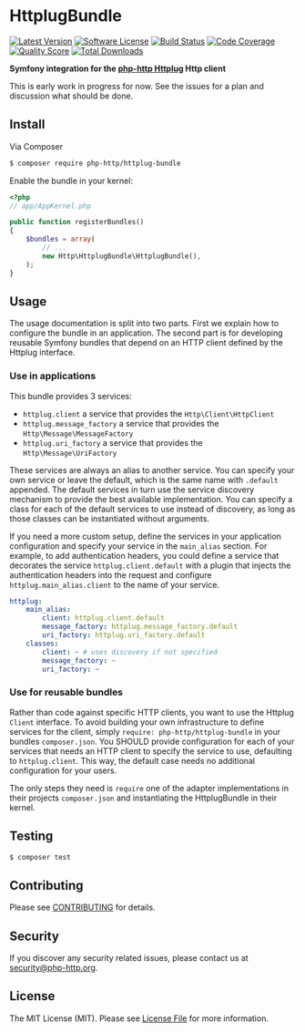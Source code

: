 # HttplugBundle

[![Latest Version](https://img.shields.io/github/release/php-http/HttplugBundle.svg?style=flat-square)](https://github.com/php-http/HttplugBundle/releases)
[![Software License](https://img.shields.io/badge/license-MIT-brightgreen.svg?style=flat-square)](LICENSE)
[![Build Status](https://img.shields.io/travis/php-http/HttplugBundle.svg?style=flat-square)](https://travis-ci.org/php-http/HttplugBundle)
[![Code Coverage](https://img.shields.io/scrutinizer/coverage/g/php-http/HttplugBundle.svg?style=flat-square)](https://scrutinizer-ci.com/g/php-http/HttplugBundle)
[![Quality Score](https://img.shields.io/scrutinizer/g/php-http/HttplugBundle.svg?style=flat-square)](https://scrutinizer-ci.com/g/php-http/HttplugBundle)
[![Total Downloads](https://img.shields.io/packagist/dt/php-http/HttplugBundle.svg?style=flat-square)](https://packagist.org/packages/php-http/HttplugBundle)

**Symfony integration for the [php-http Httplug](http://php-http.readthedocs.org/) Http client**

This is early work in progress for now. See the issues for a plan and discussion what should be done.


## Install

Via Composer

``` bash
$ composer require php-http/httplug-bundle
```

Enable the bundle in your kernel:
 
``` php
<?php
// app/AppKernel.php

public function registerBundles()
{
    $bundles = array(
        // ...
        new Http\HttplugBundle\HttplugBundle(),
    );
}
```

## Usage

The usage documentation is split into two parts. First we explain how to configure the bundle in an application. The second part is for developing reusable Symfony bundles that depend on an HTTP client defined by the Httplug interface.

### Use in applications

This bundle provides 3 services: 

* `httplug.client` a service that provides the `Http\Client\HttpClient`
* `httplug.message_factory` a service that provides the `Http\Message\MessageFactory`
* `httplug.uri_factory` a service that provides the `Http\Message\UriFactory`

These services are always an alias to another service. You can specify your own service or leave the default, which is the same name with `.default` appended. The default services in turn use the service discovery mechanism to provide the best available implementation. You can specify a class for each of the default services to use instead of discovery, as long as those classes can be instantiated without arguments.

If you need a more custom setup, define the services in your application configuration and specify your service in the `main_alias` section. For example, to add authentication headers, you could define a service that decorates the service `httplug.client.default` with a plugin that injects the authentication headers into the request and configure `httplug.main_alias.client` to the name of your service.

```yaml
httplug:
    main_alias:
        client: httplug.client.default
        message_factory: httplug.message_factory.default
        uri_factory: httplug.uri_factory.default
    classes:
        client: ~ # uses discovery if not specified
        message_factory: ~
        uri_factory: ~
```

### Use for reusable bundles

Rather than code against specific HTTP clients, you want to use the Httplug `Client` interface. To avoid building your own infrastructure to define services for the client, simply `require: php-http/httplug-bundle` in your bundles `composer.json`. You SHOULD provide configuration for each of your services that needs an HTTP client to specify the service to use, defaulting to `httplug.client`. This way, the default case needs no additional configuration for your users.

The only steps they need is `require` one of the adapter implementations in their projects `composer.json` and instantiating the HttplugBundle in their kernel.

## Testing

``` bash
$ composer test
```


## Contributing

Please see [CONTRIBUTING](CONTRIBUTING.md) for details.


## Security

If you discover any security related issues, please contact us at [security@php-http.org](mailto:security@php-http.org).


## License

The MIT License (MIT). Please see [License File](LICENSE) for more information.
